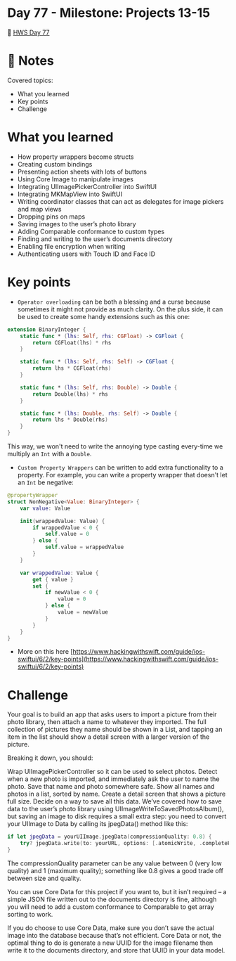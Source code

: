 # Day 77 - Milestone: Projects 13-15

🔗 [HWS Day 77](https://www.hackingwithswift.com/100/swiftui/77)

# 📝 Notes

Covered topics:

- What you learned
- Key points
- Challenge

# What you learned

>
- How property wrappers become structs
- Creating custom bindings
- Presenting action sheets with lots of buttons
- Using Core Image to manipulate images
- Integrating UIImagePickerController into SwiftUI
- Integrating MKMapView into SwiftUI
- Writing coordinator classes that can act as delegates for image pickers and map views
- Dropping pins on maps
- Saving images to the user’s photo library
- Adding Comparable conformance to custom types
- Finding and writing to the user’s documents directory
- Enabling file encryption when writing
- Authenticating users with Touch ID and Face ID

# Key points

- `Operator overloading` can be both a blessing and a curse because sometimes it might not provide as much clarity. On the plus side, it can be used to create some handy extensions such as this one:

```swift
extension BinaryInteger {
    static func * (lhs: Self, rhs: CGFloat) -> CGFloat {
        return CGFloat(lhs) * rhs
    }

    static func * (lhs: Self, rhs: Self) -> CGFloat {
        return lhs * CGFloat(rhs)
    }

    static func * (lhs: Self, rhs: Double) -> Double {
        return Double(lhs) * rhs
    }

    static func * (lhs: Double, rhs: Self) -> Double {
        return lhs * Double(rhs)
    }
}
```

This way, we won't need to write the annoying type casting every-time we multiply an `Int` with a `Double`.

- `Custom Property Wrappers` can be written to add extra functionality to a property. For example, you can write a property wrapper that doesn't let an `Int` be negative:

```swift
@propertyWrapper
struct NonNegative<Value: BinaryInteger> {
    var value: Value

    init(wrappedValue: Value) {
        if wrappedValue < 0 {
            self.value = 0
        } else {
            self.value = wrappedValue
        }
    }

    var wrappedValue: Value {
        get { value }
        set {
            if newValue < 0 {
                value = 0
            } else {
                value = newValue
            }
        }
    }
}
```

- More on this here [https://www.hackingwithswift.com/guide/ios-swiftui/6/2/key-points](https://www.hackingwithswift.com/guide/ios-swiftui/6/2/key-points)

# Challenge

>
Your goal is to build an app that asks users to import a picture from their photo library, then attach a name to whatever they imported. The full collection of pictures they name should be shown in a List, and tapping an item in the list should show a detail screen with a larger version of the picture.
>
Breaking it down, you should:
>
Wrap UIImagePickerController so it can be used to select photos.
Detect when a new photo is imported, and immediately ask the user to name the photo.
Save that name and photo somewhere safe.
Show all names and photos in a list, sorted by name.
Create a detail screen that shows a picture full size.
Decide on a way to save all this data.
We’ve covered how to save data to the user’s photo library using UIImageWriteToSavedPhotosAlbum(), but saving an image to disk requires a small extra step: you need to convert your UIImage to Data by calling its jpegData() method like this:
>
```swift
if let jpegData = yourUIImage.jpegData(compressionQuality: 0.8) {
    try? jpegData.write(to: yourURL, options: [.atomicWrite, .completeFileProtection])
}
```
The compressionQuality parameter can be any value between 0 (very low quality) and 1 (maximum quality); something like 0.8 gives a good trade off between size and quality.
>
You can use Core Data for this project if you want to, but it isn’t required – a simple JSON file written out to the documents directory is fine, although you will need to add a custom conformance to Comparable to get array sorting to work.
>
If you do choose to use Core Data, make sure you don’t save the actual image into the database because that’s not efficient. Core Data or not, the optimal thing to do is generate a new UUID for the image filename then write it to the documents directory, and store that UUID in your data model.